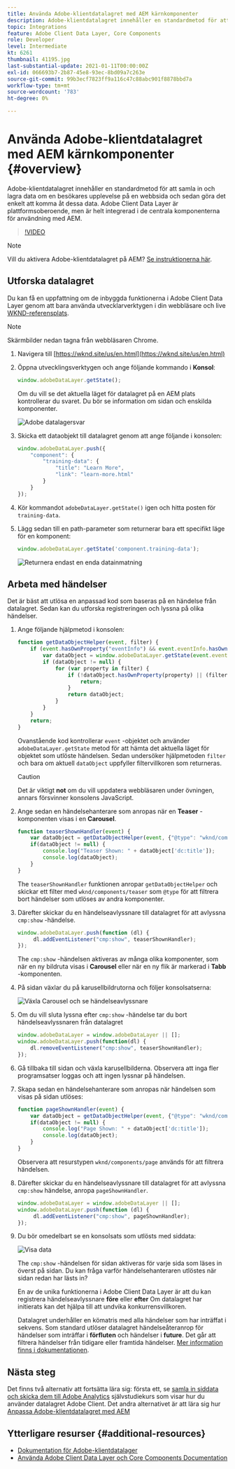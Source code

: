 ```yaml
---
title: Använda Adobe-klientdatalagret med AEM kärnkomponenter
description: Adobe-klientdatalagret innehåller en standardmetod för att samla in och lagra data om en besökares upplevelse på en webbsida och sedan göra det enkelt att komma åt dessa data. Adobe Client Data Layer är plattformsoberoende, men är helt integrerad i de centrala komponenterna för användning med AEM.
topic: Integrations
feature: Adobe Client Data Layer, Core Components
role: Developer
level: Intermediate
kt: 6261
thumbnail: 41195.jpg
last-substantial-update: 2021-01-11T00:00:00Z
exl-id: 066693b7-2b87-45e8-93ec-8bd09a7c263e
source-git-commit: 99b3ecf7823ff9a116c47c88abc901f8878bbd7a
workflow-type: tm+mt
source-wordcount: '783'
ht-degree: 0%

---
```


# Använda Adobe-klientdatalagret med AEM kärnkomponenter {#overview}

Adobe-klientdatalagret innehåller en standardmetod för att samla in och lagra data om en besökares upplevelse på en webbsida och sedan göra det enkelt att komma åt dessa data. Adobe Client Data Layer är plattformsoberoende, men är helt integrerad i de centrala komponenterna för användning med AEM.

>[!VIDEO](https://video.tv.adobe.com/v/41195?quality=12&learn=on)

>[!NOTE]
>
> Vill du aktivera Adobe-klientdatalagret på AEM? [Se instruktionerna här](https://experienceleague.adobe.com/docs/experience-manager-core-components/using/developing/data-layer/overview.html#installation-activation).

## Utforska datalagret

Du kan få en uppfattning om de inbyggda funktionerna i Adobe Client Data Layer genom att bara använda utvecklarverktygen i din webbläsare och live [WKND-referensplats](https://wknd.site/us/en.html).

>[!NOTE]
>
> Skärmbilder nedan tagna från webbläsaren Chrome.

1. Navigera till [https://wknd.site/us/en.html](https://wknd.site/us/en.html)
1. Öppna utvecklingsverktygen och ange följande kommando i **Konsol**:

   ```js
   window.adobeDataLayer.getState();
   ```

   Om du vill se det aktuella läget för datalagret på en AEM plats kontrollerar du svaret. Du bör se information om sidan och enskilda komponenter.

   ![Adobe datalagersvar](assets/data-layer-state-response.png)

1. Skicka ett dataobjekt till datalagret genom att ange följande i konsolen:

   ```js
   window.adobeDataLayer.push({
       "component": {
           "training-data": {
               "title": "Learn More",
               "link": "learn-more.html"
           }
       }
   });
   ```

1. Kör kommandot `adobeDataLayer.getState()` igen och hitta posten för `training-data`.
1. Lägg sedan till en path-parameter som returnerar bara ett specifikt läge för en komponent:

   ```js
   window.adobeDataLayer.getState('component.training-data');
   ```

   ![Returnera endast en enda datainmatning](assets/return-just-single-component.png)

## Arbeta med händelser

Det är bäst att utlösa en anpassad kod som baseras på en händelse från datalagret. Sedan kan du utforska registreringen och lyssna på olika händelser.

1. Ange följande hjälpmetod i konsolen:

   ```js
   function getDataObjectHelper(event, filter) {
       if (event.hasOwnProperty("eventInfo") && event.eventInfo.hasOwnProperty("path")) {
           var dataObject = window.adobeDataLayer.getState(event.eventInfo.path);
           if (dataObject != null) {
               for (var property in filter) {
                   if (!dataObject.hasOwnProperty(property) || (filter[property] !== null && filter[property] !== dataObject[property])) {
                       return;
                   }
                   return dataObject;
               }
           }
       }
       return;
   }
   ```

   Ovanstående kod kontrollerar `event` -objektet och använder `adobeDataLayer.getState` metod för att hämta det aktuella läget för objektet som utlöste händelsen. Sedan undersöker hjälpmetoden `filter` och bara om aktuell `dataObject` uppfyller filtervillkoren som returneras.

   >[!CAUTION]
   >
   > Det är viktigt **not** om du vill uppdatera webbläsaren under övningen, annars försvinner konsolens JavaScript.

1. Ange sedan en händelsehanterare som anropas när en **Teaser** -komponenten visas i en **Carousel**.

   ```js
   function teaserShownHandler(event) {
       var dataObject = getDataObjectHelper(event, {"@type": "wknd/components/teaser"});
       if(dataObject != null) {
           console.log("Teaser Shown: " + dataObject['dc:title']);
           console.log(dataObject);
       }
   }
   ```

   The `teaserShownHandler` funktionen anropar `getDataObjectHelper` och skickar ett filter med `wknd/components/teaser` som `@type` för att filtrera bort händelser som utlöses av andra komponenter.

1. Därefter skickar du en händelseavlyssnare till datalagret för att avlyssna `cmp:show` -händelse.

   ```js
   window.adobeDataLayer.push(function (dl) {
        dl.addEventListener("cmp:show", teaserShownHandler);
   });
   ```

   The `cmp:show` -händelsen aktiveras av många olika komponenter, som när en ny bildruta visas i **Carousel** eller när en ny flik är markerad i **Tabb** -komponenten.

1. På sidan växlar du på karusellbildrutorna och följer konsolsatserna:

   ![Växla Carousel och se händelseavlyssnare](assets/teaser-console-slides.png)

1. Om du vill sluta lyssna efter `cmp:show` -händelse tar du bort händelseavlyssnaren från datalagret

   ```js
   window.adobeDataLayer = window.adobeDataLayer || [];
   window.adobeDataLayer.push(function(dl) {
       dl.removeEventListener("cmp:show", teaserShownHandler);
   });
   ```

1. Gå tillbaka till sidan och växla karusellbilderna. Observera att inga fler programsatser loggas och att ingen lyssnar på händelsen.

1. Skapa sedan en händelsehanterare som anropas när händelsen som visas på sidan utlöses:

   ```js
   function pageShownHandler(event) {
       var dataObject = getDataObjectHelper(event, {"@type": "wknd/components/page"});
       if(dataObject != null) {
           console.log("Page Shown: " + dataObject['dc:title']);
           console.log(dataObject);
       }
   }
   ```

   Observera att resurstypen `wknd/components/page` används för att filtrera händelsen.

1. Därefter skickar du en händelseavlyssnare till datalagret för att avlyssna `cmp:show` händelse, anropa `pageShownHandler`.

   ```js
   window.adobeDataLayer = window.adobeDataLayer || [];
   window.adobeDataLayer.push(function (dl) {
        dl.addEventListener("cmp:show", pageShownHandler);
   });
   ```

1. Du bör omedelbart se en konsolsats som utlösts med siddata:

   ![Visa data](assets/page-show-console-data.png)

   The `cmp:show` -händelsen för sidan aktiveras för varje sida som läses in överst på sidan. Du kan fråga varför händelsehanteraren utlöstes när sidan redan har lästs in?

   En av de unika funktionerna i Adobe Client Data Layer är att du kan registrera händelseavlyssnare **före** eller **efter** Om datalagret har initierats kan det hjälpa till att undvika konkurrensvillkoren.

   Datalagret underhåller en kömatris med alla händelser som har inträffat i sekvens. Som standard utlöser datalagret händelseåteranrop för händelser som inträffar i **förfluten** och händelser i **future**. Det går att filtrera händelser från tidigare eller framtida händelser. [Mer information finns i dokumentationen](https://github.com/adobe/adobe-client-data-layer/wiki#addeventlistener).


## Nästa steg

Det finns två alternativ att fortsätta lära sig: första ett, se [samla in siddata och skicka dem till Adobe Analytics](../analytics/collect-data-analytics.md) självstudiekurs som visar hur du använder datalagret Adobe Client. Det andra alternativet är att lära sig hur [Anpassa Adobe-klientdatalagret med AEM](./data-layer-customize.md)


## Ytterligare resurser {#additional-resources}

* [Dokumentation för Adobe-klientdatalager](https://github.com/adobe/adobe-client-data-layer/wiki)
* [Använda Adobe Client Data Layer och Core Components Documentation](https://experienceleague.adobe.com/docs/experience-manager-core-components/using/developing/data-layer/overview.html)
